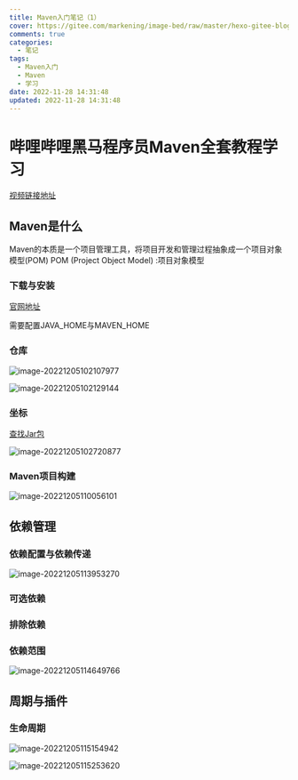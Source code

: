 ```yaml
---
title: Maven入门笔记（1）
cover: https://gitee.com/markening/image-bed/raw/master/hexo-gitee-blog/article/_post/notes/maven-1/cover.png
comments: true
categories:
  - 笔记
tags:
  - Maven入门
  - Maven
  - 学习
date: 2022-11-28 14:31:48
updated: 2022-11-28 14:31:48
---
```


# 哔哩哔哩黑马程序员Maven全套教程学习

[视频链接地址](https://www.bilibili.com/video/BV1Ah411S7ZE?p=1)

## Maven是什么

Maven的本质是一个项目管理工具，将项目开发和管理过程抽象成一个项目对象模型(POM)
POM (Project Object Model) :项目对象模型

### 下载与安装

[官网地址](https://maven.apache.org/download.cgi)

需要配置JAVA_HOME与MAVEN_HOME

### 仓库

![image-20221205102107977](https://gitee.com/markening/image-bed/raw/master/hexo-gitee-blog/article/_post/notes/maven-1/image-20221205102107977.png)

![image-20221205102129144](https://gitee.com/markening/image-bed/raw/master/hexo-gitee-blog/article/_post/notes/maven-1/image-20221205102129144.png)

### 坐标

[查找Jar包](https://repo1.maven.org/)

![image-20221205102720877](https://gitee.com/markening/image-bed/raw/master/hexo-gitee-blog/article/_post/notes/maven-1/image-20221205102720877.png)

### Maven项目构建

![image-20221205110056101](https://gitee.com/markening/image-bed/raw/master/hexo-gitee-blog/article/_post/notes/maven-1/image-20221205110056101.png)

## 依赖管理

### 依赖配置与依赖传递

![image-20221205113953270](https://gitee.com/markening/image-bed/raw/master/hexo-gitee-blog/article/_post/notes/maven-1/image-20221205113953270.png)

### 可选依赖

### 排除依赖

### 依赖范围

![image-20221205114649766](https://gitee.com/markening/image-bed/raw/master/hexo-gitee-blog/article/_post/notes/maven-1/image-20221205114649766.png)

## 周期与插件

### 生命周期

![image-20221205115154942](https://gitee.com/markening/image-bed/raw/master/hexo-gitee-blog/article/_post/notes/maven-1/image-20221205115154942.png)

![image-20221205115253620](https://gitee.com/markening/image-bed/raw/master/hexo-gitee-blog/article/_post/notes/maven-1/image-20221205115253620.png)











































